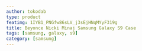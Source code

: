 ```yaml
---
author: tokodab
type: product
featimg: 1IYB1_PNGfw86sLV_j3sEjHNqMYyF319g
title: Beyonce Nicki Minaj Samsung Galaxy S9 Case
tags: [samsung, galaxy, s9]
category: [samsung]
---
```

